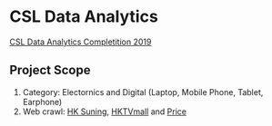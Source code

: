 # CSL Data Analytics

[CSL Data Analytics Completition 2019](https://www.hkcsl.com/en/csl-data-analytic-competition2019-application/)

## Project Scope

1. Category: Electornics and Digital (Laptop, Mobile Phone, Tablet, Earphone)
2. Web crawl: [HK Suning](https://www.hksuning.com/), [HKTVmall](https://www.hktvmall.com/) and [Price](https://www.price.com.hk/)
